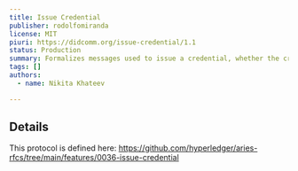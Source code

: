 ```yaml
---
title: Issue Credential
publisher: rodolfomiranda
license: MIT
piuri: https://didcomm.org/issue-credential/1.1
status: Production
summary: Formalizes messages used to issue a credential, whether the credential is JWT-oriented, JSON-LD-oriented, or ZKP-oriented.
tags: []
authors:
  - name: Nikita Khateev

---
```


## Details

This protocol is defined here: https://github.com/hyperledger/aries-rfcs/tree/main/features/0036-issue-credential
